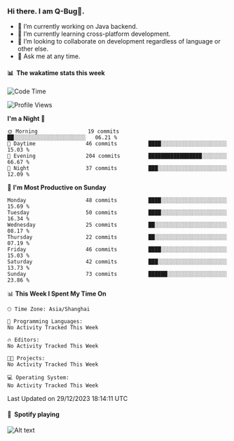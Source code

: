 ### Hi there. I am Q-Bug🐞.

- 🔭 I’m currently working on Java backend.
- 🌱 I’m currently learning cross-platform development.
- 👯 I’m looking to collaborate on development regardless of language or other else.
- 💬 Ask me at any time.

#### 📊 &nbsp;**The wakatime stats this week**  
<!--START_SECTION:waka-->
![Code Time](http://img.shields.io/badge/Code%20Time-124%20hrs%207%20mins-blue)

![Profile Views](http://img.shields.io/badge/Profile%20Views-0-blue)

**I'm a Night 🦉** 

```text
🌞 Morning                19 commits          ██░░░░░░░░░░░░░░░░░░░░░░░   06.21 % 
🌆 Daytime                46 commits          ████░░░░░░░░░░░░░░░░░░░░░   15.03 % 
🌃 Evening                204 commits         █████████████████░░░░░░░░   66.67 % 
🌙 Night                  37 commits          ███░░░░░░░░░░░░░░░░░░░░░░   12.09 % 
```
📅 **I'm Most Productive on Sunday** 

```text
Monday                   48 commits          ████░░░░░░░░░░░░░░░░░░░░░   15.69 % 
Tuesday                  50 commits          ████░░░░░░░░░░░░░░░░░░░░░   16.34 % 
Wednesday                25 commits          ██░░░░░░░░░░░░░░░░░░░░░░░   08.17 % 
Thursday                 22 commits          ██░░░░░░░░░░░░░░░░░░░░░░░   07.19 % 
Friday                   46 commits          ████░░░░░░░░░░░░░░░░░░░░░   15.03 % 
Saturday                 42 commits          ███░░░░░░░░░░░░░░░░░░░░░░   13.73 % 
Sunday                   73 commits          ██████░░░░░░░░░░░░░░░░░░░   23.86 % 
```


📊 **This Week I Spent My Time On** 

```text
🕑︎ Time Zone: Asia/Shanghai

💬 Programming Languages: 
No Activity Tracked This Week

🔥 Editors: 
No Activity Tracked This Week

🐱‍💻 Projects: 
No Activity Tracked This Week

💻 Operating System: 
No Activity Tracked This Week
```


 Last Updated on 29/12/2023 18:14:11 UTC
<!--END_SECTION:waka-->

#### 🎵 &nbsp;**Spotify playing**  
![Alt text](https://spotify-recently-played-readme.vercel.app/api?user=e5y1o4x7kdt9kf2blu4wvmb4s&unique={true|1|on|yes})
